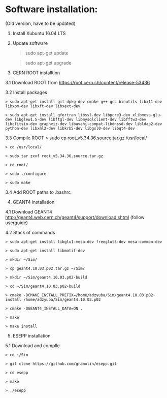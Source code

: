 Software installation:
======================

(Old version, have to be updated)

 1. Install Xubuntu 16.04 LTS

 2. Update software
 
    > sudo apt-get update
    
    > sudo apt-get upgrade

 3. CERN ROOT installtion

  3.1 Download ROOT from https://root.cern.ch/content/release-53436
  
  3.2 Install packages
  
    > sudo apt-get install git dpkg-dev cmake g++ gcc binutils libx11-dev libxpm-dev libxft-dev libxext-dev
    
    > sudo apt-get install gfortran libssl-dev libpcre3-dev xlibmesa-glu-dev libglew1.5-dev libftgl-dev libmysqlclient-dev libfftw3-dev libcfitsio-dev graphviz-dev libavahi-compat-libdnssd-dev libldap2-dev python-dev libxml2-dev libkrb5-dev libgsl0-dev libqt4-dev

  3.3 Compile ROOT
    > sudo cp root_v5.34.36.source.tar.gz /usr/local/
    
    > cd /usr/local/
    
    > sudo tar zxvf root_v5.34.36.source.tar.gz
    
    > cd root/
    
    > sudo ./configure
    
    > sudo make

  3.4 Add ROOT paths to .bashrc

 4. GEANT4 installation

  4.1 Download GEANT4 http://geant4.web.cern.ch/geant4/support/download.shtml
  (follow userguide)

  4.2 Stack of commands

    > sudo apt-get install libglu1-mesa-dev freeglut3-dev mesa-common-dev

    > sudo apt-get install libmotif-dev

    > mkdir ~/Sim/

    > cp geant4.10.03.p02.tar.gz ~/Sim/

    > mkdir ~/Sim/geant4.10.03.p02-build

    > cd ~/Sim/geant4.10.03.p02-build

    > cmake -DCMAKE_INSTALL_PREFIX=/home/adzyuba/Sim/geant4.10.03.p02-install /home/adzyuba/Sim/geant4.10.03.p02

    > cmake -DGEANT4_INSTALL_DATA=ON .

    > make

    > make install

5. ESEPP installation

  5.1 Download and complle
  
    > cd ~/Sim
    
    > git clone https://github.com/gramolin/esepp.git
    
    > cd esepp
    
    > make
    
    > ./esepp

